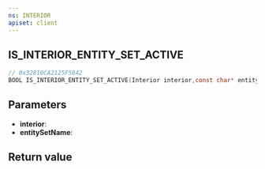 ```yaml
---
ns: INTERIOR
apiset: client
---
```

## IS_INTERIOR_ENTITY_SET_ACTIVE

```c
// 0x32810CA2125F5842
BOOL IS_INTERIOR_ENTITY_SET_ACTIVE(Interior interior,const char* entitySetName);
```


## Parameters
* **interior**:
* **entitySetName**:

## Return value